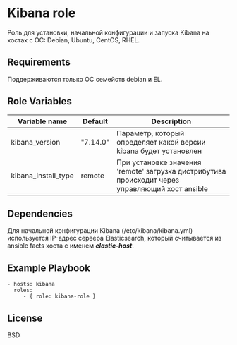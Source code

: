 Kibana role
=========

Роль для установки, начальной конфигурации и запуска Kibana на хостах с ОС: Debian, Ubuntu, CentOS, RHEL.

Requirements
------------

Поддерживаются только ОС семейств debian и EL.

Role Variables
--------------

| Variable name | Default | Description |
|-----------------------|----------|-------------------------|
| kibana_version | "7.14.0" | Параметр, который определяет какой версии kibana будет установлен |
| kibana_install_type | remote | При установке значения 'remote' загрузка дистрибутива происходит через управляющий хост ansible |

Dependencies
--------------

Для начальной конфигурации Kibana (/etc/kibana/kibana.yml) используется IP-адрес сервера Elasticsearch, который считывается из ansible facts хоста с именем ***elastic-host***.

Example Playbook
----------------

    - hosts: kibana
      roles:
         - { role: kibana-role }

License
-------

BSD
